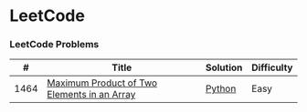 
LeetCode
========

### LeetCode Problems


| # | Title | Solution | Difficulty |
|---| ----- | -------- | ---------- |
|1464|[Maximum Product of Two Elements in an Array]([https://leetcode.com/problems/largest-number-after-mutating-substring/](https://leetcode.com/problems/maximum-product-of-two-elements-in-an-array/)) | [Python](./algorithms/cpp/largestNumberAfterMutatingSubstring/LargestNumberAfterMutatingSubstring.cpp)|Easy|
